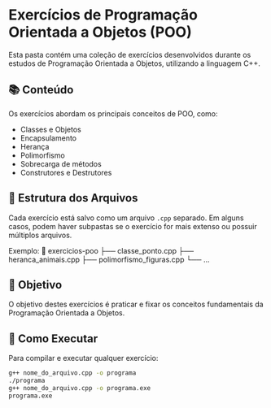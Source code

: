# Exercícios de Programação Orientada a Objetos (POO)

Esta pasta contém uma coleção de exercícios desenvolvidos durante os estudos de Programação Orientada a Objetos, utilizando a linguagem C++.

## 📚 Conteúdo

Os exercícios abordam os principais conceitos de POO, como:

- Classes e Objetos
- Encapsulamento
- Herança
- Polimorfismo
- Sobrecarga de métodos
- Construtores e Destrutores

## 📌 Estrutura dos Arquivos

Cada exercício está salvo como um arquivo `.cpp` separado. Em alguns casos, podem haver subpastas se o exercício for mais extenso ou possuir múltiplos arquivos.

Exemplo:
📂 exercicios-poo
├── classe_ponto.cpp
├── heranca_animais.cpp
├── polimorfismo_figuras.cpp
└── ...


## 🎯 Objetivo

O objetivo destes exercícios é praticar e fixar os conceitos fundamentais da Programação Orientada a Objetos.

## 🚀 Como Executar

Para compilar e executar qualquer exercício:

```bash
g++ nome_do_arquivo.cpp -o programa
./programa
g++ nome_do_arquivo.cpp -o programa.exe
programa.exe


